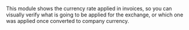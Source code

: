 This module shows the currency rate applied in invoices, so you can
visually verify what is going to be applied for the exchange, or which
one was applied once converted to company currency.
